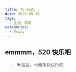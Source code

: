 ```yaml
---
title: To YeZi
date: 2020-05-19
tags:
  - 生活，随笔
categories:
  - Essay
---
```


## emmmm，520 快乐吧

> 叶茜茜，也希望你快乐吧
